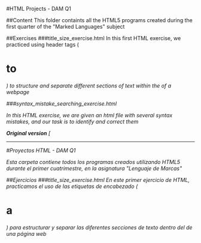 #HTML Projects - DAM Q1


##Content
This folder containts all the HTML5 programs created during the first quarter of the "Marked Languages" subject

##Exercises
###title_size_exercise.html
In this first HTML exercise, we practiced using header tags (<h1> to <h6>) to structure and separate different sections of text within the <body> of a webpage

###syntax_mistake_searching_exercise.html

In this HTML exercise, we are given an html file with several syntax mistakes, and our task is to identify and correct them

**Original version** [

-----------

#Proyectos HTML - DAM Q1

Esta carpeta contiene todos los programas creados utilizando HTML5 durante el primer cuatrimestre, en la asignatura "Lenguaje de Marcas"

##Ejercicios
###title_size_exercise.html
En este primer ejercicio de HTML, practicamos el uso de las etiquetas de encabezado (<h1> a <h6>) para estructurar y separar las diferentes secciones de texto dentro del <body> de una página web



